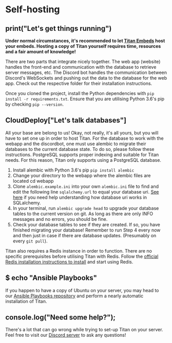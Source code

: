 # Self-hosting
## print("Let's get things running")

**Under normal circumstances, it's recommended to let [Titan Embeds](https://titanembeds.com/) host your embeds. Hosting a copy of Titan yourself requires time, resources and a fair amount of knowledge!**

There are two parts that integrate nicely together. The web app (website) handles the front-end and communication with the database to retrieve server messages, etc. The Discord bot handles the communication between Discord's WebSockets and pushing out the data to the database for the web app. Check out the respective folder for their installation instructions.

Once you cloned the project, install the Python dependencies with ``pip install -r requirements.txt``. Ensure that you are utilising Python 3.6's pip by checking `pip --version`.

## CloudDeploy["Let's talk databases"]

All your base are belong to us! Okay, not really, it's all yours, but you will have to set one up in order to host Titan. For the database to work with the webapp and the discordbot, one must use alembic to migrate their databases to the current database state. To do so, please follow these instructions. PostgreSQL supports proper indexing and suitable for Titan needs. For this reason, Titan only supports using a PostgreSQL database.

1. Install alembic with Python 3.6's pip `pip install alembic`
2. Change your directory to the webapp where the alembic files are located cd webapp
3. Clone `alembic.example.ini` into your own `alembic.ini` file to find and edit the following line `sqlalchemy.url` to equal your database uri. [See here](http://docs.sqlalchemy.org/en/latest/core/engines.html#database-urls) if you need help understanding how database uri works in SQLalchemy.
4. In your terminal, run `alembic upgrade head` to upgrade your database tables to the current version on git. As long as there are only INFO messages and no errors, you should be fine.
5. Check your database tables to see if they are created. If so, you have finished migrating your database! Remember to run Step 4 every now and then just in case if there are database updates. (Presumably on every `git pull`).

Titan also requires a Redis instance in order to function. There are no specific prerequisites before utilising Titan with Redis. Follow the [official Redis installation instructions to install](https://redis.io/topics/quickstart) and start using Redis.

## $ echo "Ansible Playbooks"

If you happen to have a copy of Ubuntu on your server, you may head to our [Ansible Playbooks repository](https://github.com/TitanEmbeds/ansible-playbooks) and perform a nearly automatic installation of Titan.

## console.log("Need some help?");

There's a lot that can go wrong while trying to set-up Titan on your server. Feel free to visit our [Discord server](https://discord.io/Titan) to ask any questions!
